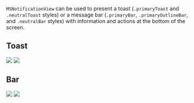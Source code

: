 `MSNotificationView` can be used to present a toast (`.primaryToast` and `.neutralToast` styles) or a message bar (`.primaryBar`, `.primaryOutlineBar`, and `.neutralBar` styles) with information and actions at the bottom of the screen.

<DisplayToggle onText="Dark" offText="Light" label="Theme Switcher">

## Toast

<img className="off" src="https://static2.sharepointonline.com/files/fabric/fabric-website/images/controls/ios/updated/img_notifications_03_toast_light.png?text=LightMode" />
<img className="on" src="https://static2.sharepointonline.com/files/fabric/fabric-website/images/controls/ios/updated/img_notifications_03_toast_dark.png?text=DarkMode" />

## Bar

<img className="off" src="https://static2.sharepointonline.com/files/fabric/fabric-website/images/controls/ios/updated/img_notifications_01_standard_light.png?text=LightMode" />
<img className="on" src="https://static2.sharepointonline.com/files/fabric/fabric-website/images/controls/ios/updated/img_notifications_01_standard_dark.png?text=DarkMode" />

</DisplayToggle>
